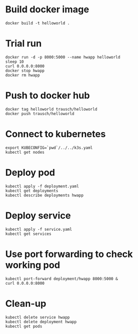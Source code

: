 # Build docker image

`docker build -t helloworld .`

# Trial run

```
docker run -d -p 8000:5000 --name hwapp helloworld
sleep 10
curl 0.0.0.0:8000
docker stop hwapp
docker rm hwapp
```

# Push to docker hub

```
docker tag helloworld trausch/helloworld
docker push trausch/helloworld
```

# Connect to kubernetes

```
export KUBECONFIG=`pwd`/../../k3s.yaml
kubectl get nodes
```

# Deploy pod

```
kubectl apply -f deployment.yaml 
kubectl get deployments
kubectl describe deployments hwapp
```

# Deploy service

```
kubectl apply -f service.yaml
kubectl get services
```

# Use port forwarding to check working pod

```
kubectl port-forward deployment/hwapp 8000:5000 &
curl 0.0.0.0:8000
```

# Clean-up

```
kubectl delete service hwapp
kubectl delete deployment hwapp
kubectl get pods
```
